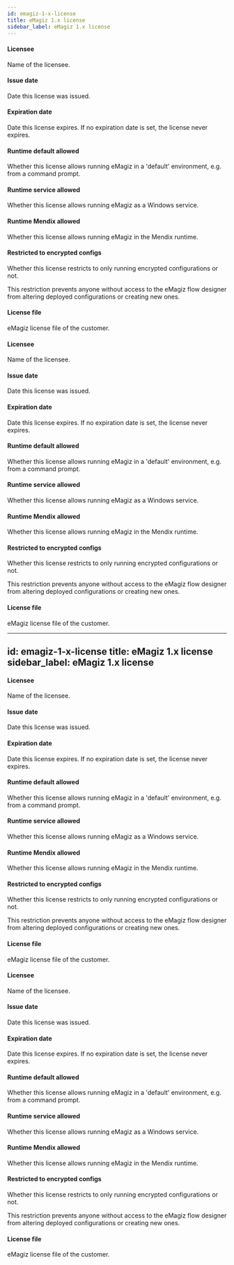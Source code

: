 ```yaml
---
id: emagiz-1-x-license
title: eMagiz 1.x license
sidebar_label: eMagiz 1.x license
---
```

#### Licensee
Name of the licensee.

#### Issue date
Date this license was issued.

#### Expiration date
Date this license expires. If no expiration date is set, the license never expires.

#### Runtime default allowed
Whether this license allows running eMagiz in a 'default' environment, e.g. from a command prompt.

#### Runtime service allowed
Whether this license allows running eMagiz as a Windows service.

#### Runtime Mendix allowed
Whether this license allows running eMagiz in the Mendix runtime.

#### Restricted to encrypted configs
Whether this license restricts to only running encrypted configurations or not.

This restriction prevents anyone without access to the eMagiz flow designer from altering deployed configurations or creating new ones.

#### License file
eMagiz license file of the customer.

#### Licensee
Name of the licensee.

#### Issue date
Date this license was issued.

#### Expiration date
Date this license expires. If no expiration date is set, the license never expires.

#### Runtime default allowed
Whether this license allows running eMagiz in a 'default' environment, e.g. from a command prompt.

#### Runtime service allowed
Whether this license allows running eMagiz as a Windows service.

#### Runtime Mendix allowed
Whether this license allows running eMagiz in the Mendix runtime.

#### Restricted to encrypted configs
Whether this license restricts to only running encrypted configurations or not.

This restriction prevents anyone without access to the eMagiz flow designer from altering deployed configurations or creating new ones.

#### License file
eMagiz license file of the customer.

---
id: emagiz-1-x-license
title: eMagiz 1.x license
sidebar_label: eMagiz 1.x license
---
#### Licensee
Name of the licensee.

#### Issue date
Date this license was issued.

#### Expiration date
Date this license expires. If no expiration date is set, the license never expires.

#### Runtime default allowed
Whether this license allows running eMagiz in a 'default' environment, e.g. from a command prompt.

#### Runtime service allowed
Whether this license allows running eMagiz as a Windows service.

#### Runtime Mendix allowed
Whether this license allows running eMagiz in the Mendix runtime.

#### Restricted to encrypted configs
Whether this license restricts to only running encrypted configurations or not.

This restriction prevents anyone without access to the eMagiz flow designer from altering deployed configurations or creating new ones.

#### License file
eMagiz license file of the customer.

#### Licensee
Name of the licensee.

#### Issue date
Date this license was issued.

#### Expiration date
Date this license expires. If no expiration date is set, the license never expires.

#### Runtime default allowed
Whether this license allows running eMagiz in a 'default' environment, e.g. from a command prompt.

#### Runtime service allowed
Whether this license allows running eMagiz as a Windows service.

#### Runtime Mendix allowed
Whether this license allows running eMagiz in the Mendix runtime.

#### Restricted to encrypted configs
Whether this license restricts to only running encrypted configurations or not.

This restriction prevents anyone without access to the eMagiz flow designer from altering deployed configurations or creating new ones.

#### License file
eMagiz license file of the customer.

